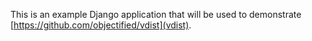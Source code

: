 This is an example Django application that will be used to demonstrate [https://github.com/objectified/vdist](vdist).
